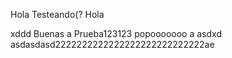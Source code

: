 
Hola
Testeando(?
Hola


xddd
Buenas
a
Prueba123123
popooooooo
a
asdxd
asdasdasd2222222222222222222222222222ae
